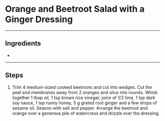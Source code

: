 # Orange and Beetroot Salad with a Ginger Dressing


---

## Ingredients

* 

---

## Steps

1.  Trim 4 medium-sized cooked beetroots and cut into wedges. Cut the peel and membranes away from 2 oranges and slice into rounds. Whisk together 1 tbsp oil, 1 tsp brown rice vinegar, juice of 1/2 lime, 1 tsp dark soy sauce, 1 tsp runny honey, 5 g grated root ginger and a few drops of sesame oil. Season with salt and pepper. Arrange the beetroot and orange over a generous pile of watercress and drizzle over the dressing.
